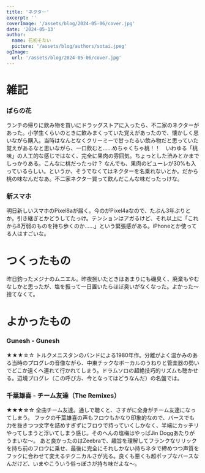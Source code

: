```yaml
---
title: 'ネクター'
excerpt: ''
coverImage: '/assets/blog/2024-05-06/cover.jpg'
date: '2024-05-13'
author:
  name: 花初そたい
  picture: '/assets/blog/authors/sotai.jpeg'
ogImage:
  url: '/assets/blog/2024-05-06/cover.jpg'
---
```

# 雑記
### ばらの花
ランチの帰りに飲み物を買いにドラッグストアに入ったら、不二家のネクターがあった。小学生くらいのときに飲みまくっていた覚えがあったので、懐かしく思いながら購入。当時はなんとなくクリーミーで甘ったるい飲み物だと思っていた覚えがあるなと思いながら、一口飲むと……めちゃくちゃ桃！！　いわゆる「桃味」の人工的な感じではなく、完全に果肉の雰囲気。ちょっとした渋みとかまでしっかりある。こんなに桃だったっけ？
なんでも、果肉のピューレが30%も入っているらしい。というか、そうでなくてはネクターを名乗れないとか。だから桃の味なんだなあ。不二家ネクター買って飲んだこんな味だったっけな。

### 新スマホ
明日新しいスマホのPixel8aが届く。今のがPixel4aなので、たぶん3年ぶりとか。引き継ぎとかどうしてたっけ。テンションはアガるけど、それ以上に「これから8万弱のものを持ち歩くのか……」という緊張感がある。iPhoneとか使ってる人はすごいな。

# つくったもの
昨日釣ったメジナのムニエル。昨夜捌いたときはあまりにも磯臭く、廃棄もやむなしかと思ったが、塩を振って一日置いたらほぼ臭いがなくなった。よかった～捨てなくて。

# よかったもの
### Gunesh - Gunesh
★★★☆☆
トルクメニスタンのバンドによる1980年作。分離がよく温かみのある当時のプログレの音像ながら、中東チックなボーカルのうねりと管楽器の勢いでどこか遠くへ連れて行かれてしまう。ドラムソロの超絶技巧的リズムも聴かせる。辺境プログレ（この呼び方、今となってはどうなんだ）の名盤では。

### 千葉雄喜 - チーム友達（The Remixes）
★★★☆☆
全曲チーム友達。通しで聴くと、さすがに全身がチーム友達になってしまう。
フックの千葉雄喜の声もフロウもかなり印象的なので、バースでも力を抜きつつ文字を詰めすぎずにフロウで持っていくしかなく、半端にカッチリやってしまうと浮いてしまう感じ。そのへんの塩梅はやっぱJin Doggあたりがうまいな～。
あと良かったのはZeebraで、趣旨を理解してフランクなリリックを持ち前のフロウに乗せ、最後に完全にそれしかない持ちネタで締めつつ声質をフックに合わせて変えるテクニカルさが光る。良くも悪くも超ポップなバースなんだけど、いまやこういう俗っぽさが持ち味だよな～。